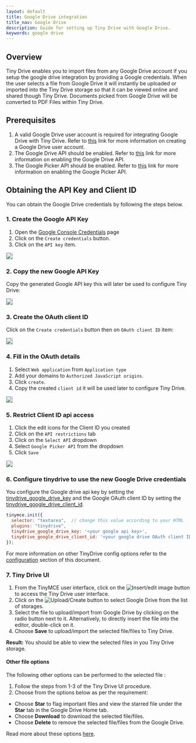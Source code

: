 ```yaml
---
layout: default
title: Google Drive integration
title_nav: Google Drive
description: Guide for setting up Tiny Drive with Google Drive.
keywords: google drive
---
```


## Overview

Tiny Drive enables you to import files from any Google Drive account if you setup the google drive integration by providing a Google credentials. When the user selects a file from Google Drive it will instantly be uploaded or imported into the Tiny Drive storage so that it can be viewed online and shared though Tiny Drive. Documents picked from Google Drive will be converted to PDF Files within Tiny Drive.

## Prerequisites

1. A valid Google Drive user account is required for integrating Google Drive with Tiny Drive. Refer to [this](https://support.google.com/drive/answer/2424384?co=GENIE.Platform%3DDesktop&hl=en) link for more information on creating a Google Drive user account.
2. The Google Drive API should be enabled. Refer to [this](https://developers.google.com/drive/api/v3/enable-drive-api) link for more information on enabling the Google Drive API.
3. The Google Picker API should be enabled. Refer to [this](https://developers.google.com/picker/docs/) link for more information on enabling the Google Picker API.

## Obtaining the API Key and Client ID

You can obtain the Google Drive credentials by following the steps below.

### 1. Create the Google API Key

1. Open the [Google Console Credentials](https://console.developers.google.com/apis/credentials) page
2. Click on the `Create credentials` button.
3. Click on the `API key` item.

<img src="{{site.baseurl}}/images/tinydrive-googledrive-dump1.png" style="border: 1px solid #BBB">

### 2. Copy the new Google API Key

Copy the generated Google API key this will later be used to configure Tiny Drive:

<img src="{{site.baseurl}}/images/tinydrive-googledrive-dump2.png" style="border: 1px solid #BBB">

### 3. Create the OAuth client ID

Click on the `Create credentials` button then on `OAuth client ID` item:

<img src="{{site.baseurl}}/images/tinydrive-googledrive-dump3.png" style="border: 1px solid #BBB">

### 4. Fill in the OAuth details

1. Select `Web application` from `Application type`
2. Add your domains to `Authorized JavaScript origins`.
3. Click `create`.
4. Copy the created `client id` it will be used later to configure Tiny Drive.

<img src="{{site.baseurl}}/images/tinydrive-googledrive-dump4.png" style="border: 1px solid #BBB">

### 5. Restrict Client ID api access

1. Click the edit icons for the Client ID you created
2. Click on the `API restrictions` tab
3. Click on the `Select API` dropdown
4. Select `Google Picker API` from the dropdown
5. Click `Save`

<img src="{{site.baseurl}}/images/tinydrive-googledrive-dump5.png" style="border: 1px solid #BBB">

### 6. Configure tinydrive to use the new Google Drive credentials

You configure the Google drive api key by setting the [tinydrive_google_drive_key]({{site.baseurl}}/tinydrive/getting-started/configuration/#tinydrive_google_drive_key) and the Google OAuth client ID by setting the [tinydrive_google_drive_client_id]({{site.baseurl}}/tinydrive/getting-started/configuration/#tinydrive_google_drive_client_id).

```js
tinymce.init({
  selector: "textarea",  // change this value according to your HTML
  plugins: "tinydrive",
  tinydrive_google_drive_key: '<your google api key>',
  tinydrive_google_drive_client_id: '<your google drive OAuth client ID>'
});
```

For more information on other TinyDrive config options refer to the [configuration]({{site.baseurl}}/tinydrive/getting-started/configuration) section of this document.

### 7. Tiny Drive UI

1. From the TinyMCE user interface, click on the ![**Insert/edit image**]({{site.baseurl}}/images/insertimage.png) button to access the Tiny Drive user interface.
2. Click on the ![Upload/Create]({{site.baseurl}}/images/upload.png) button to select Google Drive from the list of storages.
3. Select the file to upload/import from Google Drive by clicking on the radio button next to it. Alternatively, to directly insert the file into the editor, double-click on it.
4. Choose **Save** to upload/import the selected file/files to Tiny Drive.

**Result:** You should be able to view the selected files in you Tiny Drive storage.

#### Other file options

The following other options can be performed to the selected file :


1. Follow the steps from 1-3 of the Tiny Drive UI procedure.
2. Choose from the options below as per the requirement:
 * Choose **Star** to flag important files and view the starred file under the **Star** tab in the Google Drive Home tab.
 * Choose **Download** to download the selected file/files.
 * Choose **Delete** to remove the selected file/files from the Google Drive.

Read more about these options [here](https://gsuite.google.com/learning-center/products/drive/get-started/#!/).


